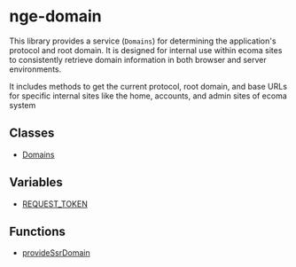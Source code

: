 # nge-domain

This library provides a service (`Domains`) for determining the application's protocol and root domain. It is designed for internal use within ecoma sites to consistently retrieve domain information in both browser and server environments.

It includes methods to get the current protocol, root domain, and base URLs for specific internal sites like the home, accounts, and admin sites of ecoma system

## Classes

- [Domains](/api/nge-domain/Class.Domains.md)

## Variables

- [REQUEST_TOKEN](/api/nge-domain/Variable.REQUEST_TOKEN.md)

## Functions

- [provideSsrDomain](/api/nge-domain/Function.provideSsrDomain.md)
